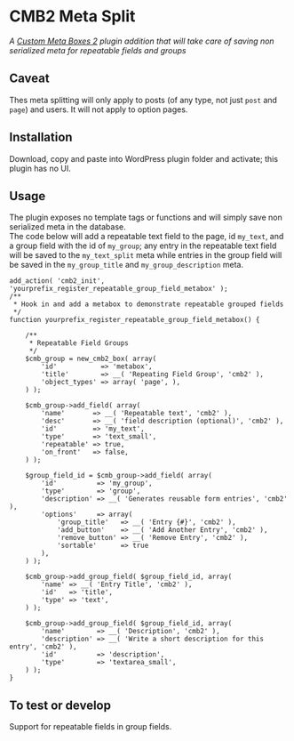 # CMB2 Meta Split
 *A [Custom Meta Boxes 2](https://github.com/webdevstudios/CMB2) plugin addition that will take care of saving non serialized meta for repeatable fields and groups*

## Caveat
Thes meta splitting will only apply to posts (of any type, not just `post` and `page`) and users. It will not apply to option pages.
 
## Installation
Download, copy and paste into WordPress plugin folder and activate; this plugin has no UI.
 
## Usage
The plugin exposes no template tags or functions and will simply save non serialized meta in the database.  
The code below will add a repeatable text field to the page, id `my_text`, and a group field with the id of `my_group`; any entry in the repeatable text field will be saved to the `my_text_split` meta while entries in the group field will be saved in the `my_group_title` and `my_group_description` meta.

	add_action( 'cmb2_init', 'yourprefix_register_repeatable_group_field_metabox' );
	/**
	 * Hook in and add a metabox to demonstrate repeatable grouped fields
	 */
	function yourprefix_register_repeatable_group_field_metabox() {
	
		/**
		 * Repeatable Field Groups
		 */
		$cmb_group = new_cmb2_box( array(
			'id'           => 'metabox',
			'title'        => __( 'Repeating Field Group', 'cmb2' ),
			'object_types' => array( 'page', ),
		) );
	
		$cmb_group->add_field( array(
			'name'       => __( 'Repeatable text', 'cmb2' ),
			'desc'       => __( 'field description (optional)', 'cmb2' ),
			'id'         => 'my_text',
			'type'       => 'text_small',
			'repeatable' => true,
			'on_front'   => false,
		) );
	
		$group_field_id = $cmb_group->add_field( array(
			'id'          => 'my_group',
			'type'        => 'group',
			'description' => __( 'Generates reusable form entries', 'cmb2' ),
			'options'     => array(
				'group_title'   => __( 'Entry {#}', 'cmb2' ),
				'add_button'    => __( 'Add Another Entry', 'cmb2' ),
				'remove_button' => __( 'Remove Entry', 'cmb2' ),
				'sortable'      => true
			),
		) );
	
		$cmb_group->add_group_field( $group_field_id, array(
			'name' => __( 'Entry Title', 'cmb2' ),
			'id'   => 'title',
			'type' => 'text',
		) );
	
		$cmb_group->add_group_field( $group_field_id, array(
			'name'        => __( 'Description', 'cmb2' ),
			'description' => __( 'Write a short description for this entry', 'cmb2' ),
			'id'          => 'description',
			'type'        => 'textarea_small',
		) );
	}
	
## To test or develop
Support for repeatable fields in group fields.
